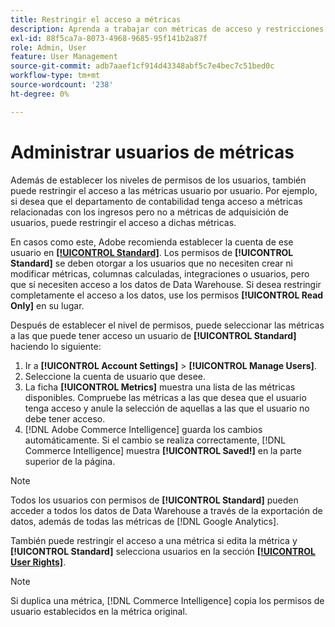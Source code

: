 ```yaml
---
title: Restringir el acceso a métricas
description: Aprenda a trabajar con métricas de acceso y restricciones.
exl-id: 88f5ca7a-8073-4968-9685-95f141b2a87f
role: Admin, User
feature: User Management
source-git-commit: adb7aaef1cf914d43348abf5c7e4bec7c51bed0c
workflow-type: tm+mt
source-wordcount: '238'
ht-degree: 0%

---
```


# Administrar usuarios de métricas

Además de establecer los niveles de permisos de los usuarios, también puede restringir el acceso a las métricas usuario por usuario. Por ejemplo, si desea que el departamento de contabilidad tenga acceso a métricas relacionadas con los ingresos pero no a métricas de adquisición de usuarios, puede restringir el acceso a dichas métricas.

En casos como este, Adobe recomienda establecer la cuenta de ese usuario en **[[!UICONTROL Standard]](../../administrator/user-management/user-management.md)**. Los permisos de **[!UICONTROL Standard]** se deben otorgar a los usuarios que no necesiten crear ni modificar métricas, columnas calculadas, integraciones o usuarios, pero que sí necesiten acceso a los datos de Data Warehouse. Si desea restringir completamente el acceso a los datos, use los permisos **[!UICONTROL Read Only]** en su lugar.

Después de establecer el nivel de permisos, puede seleccionar las métricas a las que puede tener acceso un usuario de **[!UICONTROL Standard]** haciendo lo siguiente:

1. Ir a **[!UICONTROL Account Settings]** > **[!UICONTROL Manage Users]**.
1. Seleccione la cuenta de usuario que desee.
1. La ficha **[!UICONTROL Metrics]** muestra una lista de las métricas disponibles. Compruebe las métricas a las que desea que el usuario tenga acceso y anule la selección de aquellas a las que el usuario no debe tener acceso.
1. [!DNL Adobe Commerce Intelligence] guarda los cambios automáticamente. Si el cambio se realiza correctamente, [!DNL Commerce Intelligence] muestra **[!UICONTROL Saved!]** en la parte superior de la página.

>[!NOTE]
>
>Todos los usuarios con permisos de **[!UICONTROL Standard]** pueden acceder a todos los datos de Data Warehouse a través de la exportación de datos, además de todas las métricas de [!DNL Google Analytics].

También puede restringir el acceso a una métrica si edita la métrica y **[!UICONTROL Standard]** selecciona usuarios en la sección **[[!UICONTROL User Rights]](../../data-user/reports/ess-manage-data-metrics.md)**.

>[!NOTE]
>
>Si duplica una métrica, [!DNL Commerce Intelligence] copia los permisos de usuario establecidos en la métrica original.

